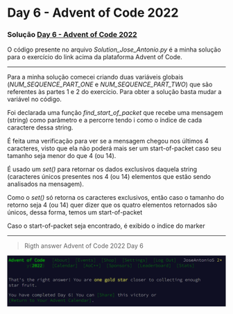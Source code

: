 
# Day 6 - Advent of Code 2022

### Solução [Day 6 - Advent of Code 2022](https://adventofcode.com/2022/day/6)

O código presente no arquivo *Solution_Jose_Antonio.py* é a minha solução para o exercício do link acima da plataforma Advent of Code.

  <hr>

Para a minha solução comecei criando duas variáveis globais (*NUM_SEQUENCE_PART_ONE* e *NUM_SEQUENCE_PART_TWO*) que são referentes às partes 1 e 2 do exercício. Para obter a solução basta mudar a variável no código.

  

Foi declarada uma função *find_start_of_packet* que recebe uma mensagem (string) como parâmetro e a percorre tendo i como o índice de cada caractere dessa string.

É feita uma verificação para ver se a mensagem chegou nos últimos 4 caracteres, visto que ela não poderá mais ser um start-of-packet caso seu tamanho seja menor do que 4 (ou 14).

É usado um *set()* para retornar os dados exclusivos daquela string (caracteres únicos presentes nos 4 (ou 14) elementos que estão sendo analisados na mensagem).

Como o *set()* só retorna os caracteres exclusivos, então caso o tamanho do retorno seja 4 (ou 14) quer dizer que os quatro elementos retornados são únicos, dessa forma, temos um start-of-packet

Caso o start-of-packet seja encontrado, é exibido o índice do marker

  <hr>

> Rigth answer Advent of Code 2022 Day 6

![](./advent-of-code-screenshot.png)